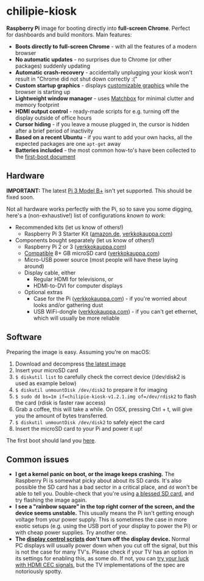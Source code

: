 # chilipie-kiosk

**Raspberry Pi** image for booting directly into **full-screen Chrome**. Perfect for dashboards and build monitors. Main features:

* **Boots directly to full-screen Chrome** - with all the features of a modern browser
* **No automatic updates** - no surprises due to Chrome (or other packages) suddenly updating
* **Automatic crash-recovery** - accidentally unplugging your kiosk won't result in "Chrome did not shut down correctly :("
* **Custom startup graphics** - displays [customizable graphics](home/background.png) while the browser is starting up
* **Lightweight window manager** - uses [Matchbox](https://www.yoctoproject.org/tools-resources/projects/matchbox) for minimal clutter and memory footprint
* **HDMI output control** - ready-made scripts for e.g. turning off the display outside of office hours
* **Cursor hiding** - if you leave a mouse plugged in, the cursor is hidden after a brief period of inactivity
* **Based on a recent Ubuntu** - if you want to add your own hacks, all the expected packages are one `apt-get` away
* **Batteries included** - the most common how-to's have been collected to the [first-boot document](first-boot.md)

## Hardware

**IMPORTANT:** The latest [Pi 3 Model B+](https://www.raspberrypi.org/products/raspberry-pi-3-model-b-plus/) isn't yet supported. This should be fixed soon.

Not all hardware works perfectly with the Pi, so to save you some digging, here's a (non-exhaustive!) list of configurations *known to work*:

* Recommended kits (let us know of others!)
    * Raspberry Pi 3 Starter Kit ([amazon.de](https://www.amazon.de/Vilros-Raspberry-Pi-Complete-Kit---Enthalt/dp/B01DC6MKAQ), [verkkokauppa.com](https://www.verkkokauppa.com/fi/product/38619/gxgmc/Raspberry-Pi-3-model-B-aloituspakkaus))
* Components bought separately (let us know of others!)
    * Raspberry Pi 2 or 3 ([verkkokauppa.com](https://www.verkkokauppa.com/fi/product/4657/fjxtn/Raspberry-Pi-2-model-B-yhden-piirilevyn-tietokone))
    * [Compatible](http://elinux.org/RPi_SD_cards) 8+ GB microSD card ([verkkokauppa.com](https://www.verkkokauppa.com/fi/product/6501/dcmkv/Transcend-8GB-microSDHC-muistikortti-Class-10))
    * Micro-USB power source (most people will have these laying around)
    * Display cable, either
        * Regular HDMI for televisions, or
        * HDMI-to-DVI for computer displays
    * Optional extras
        * Case for the Pi ([verkkokauppa.com](https://www.verkkokauppa.com/fi/product/52391/fcrhq/Raspberry-Pi-muovikotelo-Raspberry-Pi-B-Pi-2-tietokoneille-l)) - if you're worried about looks and/or gathering dust
        * USB WiFi-dongle ([verkkokauppa.com](https://www.verkkokauppa.com/fi/product/41271/dqnbc/Asus-USB-N10-Nano-WiFi-adapteri)) - if you can't get ethernet, which will usually be more reliable

## Software

Preparing the image is easy. Assuming you're on macOS:

1. Download and decompress [the latest image](https://github.com/futurice/chilipie-kiosk/releases/download/v1.2.1-repack/chilipie-kiosk-v1.2.1.img.tar.gz)
1. Insert your microSD card
1. `$ diskutil list` to carefully check the correct device (/dev/disk2 is used as example below)
1. `$ diskutil unmountDisk /dev/disk2` to prepare it for imaging
1. `$ sudo dd bs=1m if=chilipie-kiosk-v1.2.1.img of=/dev/rdisk2` to flash the card (rdisk is faster raw access)
1. Grab a coffee, this will take a while. On OSX, pressing Ctrl + t, will give you the amount of bytes transferred.
1. `$ diskutil unmountDisk /dev/disk2` to safely eject the card
1. Insert the microSD card to your Pi and power it up!

The first boot should land you [here](first-boot.md).

## Common issues

* **I get a kernel panic on boot, or the image keeps crashing.** The Raspberry Pi is somewhat picky about about its SD cards. It's also possible the SD card has a bad sector in a critical place, and `dd` won't be able to tell you. Double-check that you're using [a blessed SD card](http://elinux.org/RPi_SD_cards), and try flashing the image again.
* **I see a "rainbow square" in the top right corner of the screen, and the device seems unstable.** This usually means the Pi isn't getting enough voltage from your power supply. This is sometimes the case in more exotic setups (e.g. using the USB port of your display to power the Pi) or with cheap power supplies. Try another one.
* **The [display control scripts](home/display-on.sh) don't turn off the display device.** Normal PC displays will usually power down when you cut off the signal, but this is not the case for many TV's. Please check if your TV has an option in its settings for enabling this, as some do. If not, you can [try your luck with HDMI CEC signals](http://raspberrypi.stackexchange.com/questions/9142/commands-for-using-cec-client), but the TV implementations of the spec are notoriously spotty.
